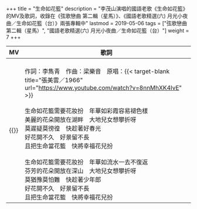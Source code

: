 +++
title = "生命如花籃"
description = "李茂山演唱的國語老歌《生命如花籃》的MV及歌詞，收錄在《弦歌戀曲 第二輯（星馬）》、《國語老歌精選(六) 月光小夜曲／生命如花籃（台）》兩張專輯中"
lastmod = 2019-05-06
tags = ["弦歌戀曲 第二輯（星馬）", "國語老歌精選(六) 月光小夜曲／生命如花籃（台）"]
weight = 7
+++

MV  | 歌詞  
--------------|-------
{{<youtube fSdWHybB0fg >}}|<br/>作詞：李雋青　作曲：梁樂音　原唱：{{< target-blank title="張美雲／1966" url="https://www.youtube.com/watch?v=8nnMhXK4IvE" >}}<br/><br/>生命如花籃需要花妝扮　年華如彩霞容易褪色樣<br/>美麗的花朵開放在湖畔　大地兒女想攀折呀<br/>莫遲疑莫徬徨　快趁著好春光<br/>好花開不久　好景留不長<br/>且把生命當花籃　快將幸福花兒扮<br/><br/>生命如花籃需要花妝扮　年華如流水一去不復返<br/>芬芳的花朵開放在深山　大地兒女想攀折呀<br/>莫猶豫莫怕難　快趁著少年郎<br/>好花開不久　好景留不長<br/>且把生命當花籃　快將幸福花兒扮
